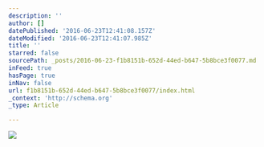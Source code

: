 ```yaml
---
description: ''
author: []
datePublished: '2016-06-23T12:41:08.157Z'
dateModified: '2016-06-23T12:41:07.985Z'
title: ''
starred: false
sourcePath: _posts/2016-06-23-f1b8151b-652d-44ed-b647-5b8bce3f0077.md
inFeed: true
hasPage: true
inNav: false
url: f1b8151b-652d-44ed-b647-5b8bce3f0077/index.html
_context: 'http://schema.org'
_type: Article

---
```

![](https://the-grid-user-content.s3-us-west-2.amazonaws.com/bed76675-e1a7-4105-88c5-d5e6f614997f.jpg)